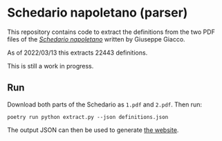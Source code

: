 # Schedario napoletano (parser)

This repository contains code to extract the definitions from the two PDF files of the
[<i>Schedario napoletano</i>][1] written by Giuseppe Giacco.

As of 2022/03/13 this extracts 22443 definitions.

This is still a work in progress.

[1]: http://www.vesuvioweb.com/it/2012/01/giuseppe-giacco-schedario-napoletano/

## Run

Download both parts of the Schedario as `1.pdf` and `2.pdf`.
Then run:

    poetry run python extract.py --json definitions.json

The output JSON can then be used to generate [the website][w].

[w]: https://github.com/Schedario-napoletano/website/tree/main/_data
